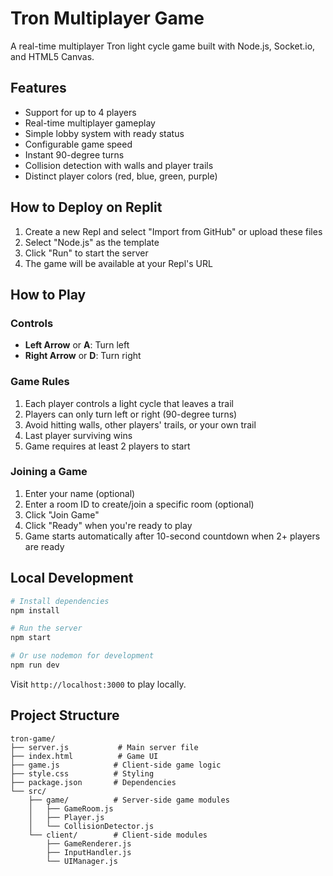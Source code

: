 # Tron Multiplayer Game

A real-time multiplayer Tron light cycle game built with Node.js, Socket.io, and HTML5 Canvas.

## Features
- Support for up to 4 players
- Real-time multiplayer gameplay
- Simple lobby system with ready status
- Configurable game speed
- Instant 90-degree turns
- Collision detection with walls and player trails
- Distinct player colors (red, blue, green, purple)

## How to Deploy on Replit

1. Create a new Repl and select "Import from GitHub" or upload these files
2. Select "Node.js" as the template
3. Click "Run" to start the server
4. The game will be available at your Repl's URL

## How to Play

### Controls
- **Left Arrow** or **A**: Turn left
- **Right Arrow** or **D**: Turn right

### Game Rules
1. Each player controls a light cycle that leaves a trail
2. Players can only turn left or right (90-degree turns)
3. Avoid hitting walls, other players' trails, or your own trail
4. Last player surviving wins
5. Game requires at least 2 players to start

### Joining a Game
1. Enter your name (optional)
2. Enter a room ID to create/join a specific room (optional)
3. Click "Join Game"
4. Click "Ready" when you're ready to play
5. Game starts automatically after 10-second countdown when 2+ players are ready

## Local Development

```bash
# Install dependencies
npm install

# Run the server
npm start

# Or use nodemon for development
npm run dev
```

Visit `http://localhost:3000` to play locally.

## Project Structure

```
tron-game/
├── server.js           # Main server file
├── index.html          # Game UI
├── game.js            # Client-side game logic
├── style.css          # Styling
├── package.json       # Dependencies
└── src/
    ├── game/          # Server-side game modules
    │   ├── GameRoom.js
    │   ├── Player.js
    │   └── CollisionDetector.js
    └── client/        # Client-side modules
        ├── GameRenderer.js
        ├── InputHandler.js
        └── UIManager.js
```